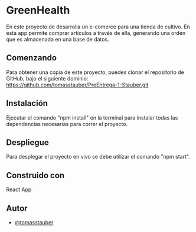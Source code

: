 # GreenHealth
En este proyecto de desarrolla un e-comerce para una tienda de cultivo. En esta app permite comprar artículos a través de ella, generando una orden que es almacenada en una base de datos.

## Comenzando
Para obtener una copia de este proyecto, puedes clonar el repositorio de GitHub, bajo el siguiente dominio:
https://github.com/tomasstauber/PreEntrega-1-Stauber.git

## Instalación
Ejecutar el comando "npm install" en la terminal para instalar todas las dependencias necesarias para correr el proyecto.

## Despliegue
Para desplegar el proyecto en vivo se debe utilizar el comando "npm start".

## Construido con
React App

## Autor
- [@tomasstauber](https://www.github.com/tomasstauber)

